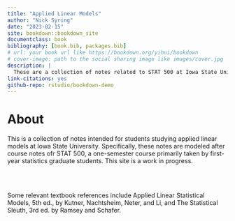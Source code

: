 ```yaml
--- 
title: "Applied Linear Models"
author: "Nick Syring"
date: "2023-02-15"
site: bookdown::bookdown_site
documentclass: book
bibliography: [book.bib, packages.bib]
# url: your book url like https://bookdown.org/yihui/bookdown
# cover-image: path to the social sharing image like images/cover.jpg
description: |
  These are a collection of notes related to STAT 500 at Iowa State University.  This is a work in progress.
link-citations: yes
github-repo: rstudio/bookdown-demo
---
```


# About

This is a collection of notes intended for students studying applied linear models at Iowa State University.  Specifically, these notes are modeled after course notes ofr STAT 500, a one-semester course primarily taken by first-year statistics graduate students.  This site is a work in progress.

<br><br>

Some relevant textbook references include Applied Linear Statistical Models, 5th ed., by Kutner, Nachtsheim, Neter, and Li, and The Statistical Sleuth, 3rd ed. by Ramsey and Schafer.
